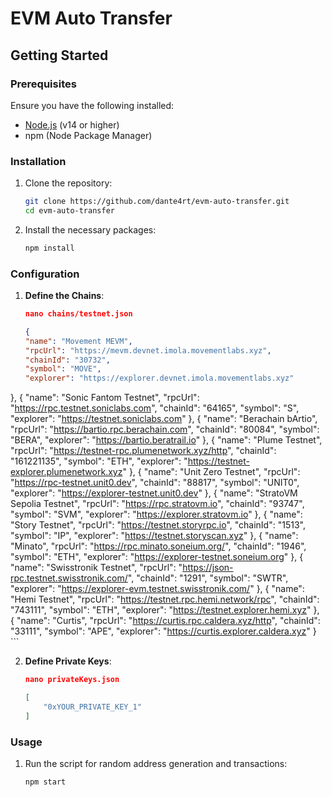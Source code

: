 # EVM Auto Transfer
## Getting Started
### Prerequisites
Ensure you have the following installed:
- [Node.js](https://nodejs.org/) (v14 or higher)
- npm (Node Package Manager)
### Installation
1. Clone the repository:
   ```bash
   git clone https://github.com/dante4rt/evm-auto-transfer.git
   cd evm-auto-transfer
   ```
2. Install the necessary packages:
   ```bash
   npm install
   ```
### Configuration
1. **Define the Chains**:

     ```json
     nano chains/testnet.json
     ```
     ```json
     {
    "name": "Movement MEVM",
    "rpcUrl": "https://mevm.devnet.imola.movementlabs.xyz",
    "chainId": "30732",
    "symbol": "MOVE",
    "explorer": "https://explorer.devnet.imola.movementlabs.xyz"
  },
  {
    "name": "Sonic Fantom Testnet",
    "rpcUrl": "https://rpc.testnet.soniclabs.com",
    "chainId": "64165",
    "symbol": "S",
    "explorer": "https://testnet.soniclabs.com"
  },
  {
    "name": "Berachain bArtio",
    "rpcUrl": "https://bartio.rpc.berachain.com",
    "chainId": "80084",
    "symbol": "BERA",
    "explorer": "https://bartio.beratrail.io"
  },
  {
    "name": "Plume Testnet",
    "rpcUrl": "https://testnet-rpc.plumenetwork.xyz/http",
    "chainId": "161221135",
    "symbol": "ETH",
    "explorer": "https://testnet-explorer.plumenetwork.xyz"
  },
  {
    "name": "Unit Zero Testnet",
    "rpcUrl": "https://rpc-testnet.unit0.dev",
    "chainId": "88817",
    "symbol": "UNIT0",
    "explorer": "https://explorer-testnet.unit0.dev"
  },
  {
    "name": "StratoVM Sepolia Testnet",
    "rpcUrl": "https://rpc.stratovm.io",
    "chainId": "93747",
    "symbol": "SVM",
    "explorer": "https://explorer.stratovm.io"
  },
  {
    "name": "Story Testnet",
    "rpcUrl": "https://testnet.storyrpc.io",
    "chainId": "1513",
    "symbol": "IP",
    "explorer": "https://testnet.storyscan.xyz"
  },
  {
    "name": "Minato",
    "rpcUrl": "https://rpc.minato.soneium.org/",
    "chainId": "1946",
    "symbol": "ETH",
    "explorer": "https://explorer-testnet.soneium.org"
  },
  {
    "name": "Swisstronik Testnet",
    "rpcUrl": "https://json-rpc.testnet.swisstronik.com/",
    "chainId": "1291",
    "symbol": "SWTR",
    "explorer": "https://explorer-evm.testnet.swisstronik.com/"
  },
  {
    "name": "Hemi Testnet",
    "rpcUrl": "https://testnet.rpc.hemi.network/rpc",
    "chainId": "743111",
    "symbol": "ETH",
    "explorer": "https://testnet.explorer.hemi.xyz"
  },
  {
    "name": "Curtis",
    "rpcUrl": "https://curtis.rpc.caldera.xyz/http",
    "chainId": "33111",
    "symbol": "APE",
    "explorer": "https://curtis.explorer.caldera.xyz"
  }
     ```

2. **Define Private Keys**:
     ```json
     nano privateKeys.json
     ```

     ```json
     [
         "0xYOUR_PRIVATE_KEY_1"
     ]
     ```
### Usage
1. Run the script for random address generation and transactions:
   ```bash
   npm start
   ```

